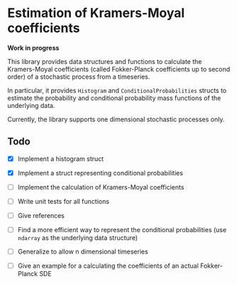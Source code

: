 # Estimation of Kramers-Moyal coefficients

**Work in progress**

This library provides data structures and functions to calculate the
Kramers-Moyal coefficients (called Fokker-Planck coefficients up to second
order) of a stochastic process from a timeseries.

In particular, it provides `Histogram` and `ConditionalProbabilities` structs
to estimate the probability and conditional probability mass functions of the
underlying data.

Currently, the library supports one dimensional stochastic
processes only.

## Todo

+ [x] Implement a histogram struct
+ [x] Implement a struct representing conditional probabilities
+ [ ] Implement the calculation of Kramers-Moyal coefficients
+ [ ] Write unit tests for all functions
+ [ ] Give references
+ [ ] Find a more efficient way to represent the conditional probabilities (use `ndarray` as the underlying data structure)
+ [ ] Generalize to allow n dimensional timeseries
+ [ ] Give an example for a calculating the coefficients of an actual Fokker-Planck SDE

